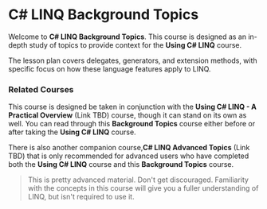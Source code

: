 # C# LINQ Background Topics
Welcome to **C# LINQ Background Topics**. This course is designed as an in-depth study of topics to provide context for the **Using C# LINQ** course.

The lesson plan covers delegates, generators, and extension methods, with specific focus on how these language features apply to LINQ.

### Related Courses
This course is designed be taken in conjunction with the **Using C# LINQ - A Practical Overview** (Link TBD) course, though it can stand on its own as well. You can read through this **Background Topics** course either before or after taking the **Using C# LINQ** course.

There is also another companion course,**C# LINQ Advanced Topics** (Link TBD) that is only recommended for advanced users who have completed both the **Using C# LINQ** course and this **Background Topics** course.

> This is pretty advanced material. Don't get discouraged. Familiarity with the concepts in this course will give you a fuller understanding of LINQ, but isn't required to use it.
